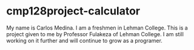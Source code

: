 # cmp128project-calculator
My name is Carlos Medina. I am a freshmen in Lehman College.
This is a project given to me by Professor Fulakeza of Lehman College. I am still working on it further and will continue to grow as a programer.
